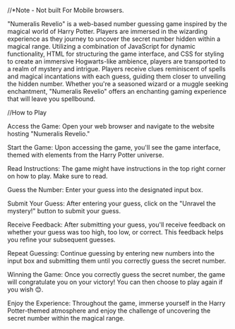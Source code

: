 //*Note - Not built For Mobile browsers.

"Numeralis Revelio" is a web-based number guessing game inspired by the magical world of Harry Potter. Players are immersed in the wizarding experience as they journey to uncover the secret number hidden within a magical range. Utilizing a combination of JavaScript for dynamic functionality, HTML for structuring the game interface, and CSS for styling to create an immersive Hogwarts-like ambience, players are transported to a realm of mystery and intrigue. Players receive clues reminiscent of spells and magical incantations with each guess, guiding them closer to unveiling the hidden number. Whether you're a seasoned wizard or a muggle seeking enchantment, "Numeralis Revelio" offers an enchanting gaming experience that will leave you spellbound.



//How to Play

Access the Game: Open your web browser and navigate to the website hosting "Numeralis Revelio."

Start the Game: Upon accessing the game, you'll see the game interface, themed with elements from the Harry Potter universe.

Read Instructions: The game might have instructions in the top right corner on how to play. Make sure to read.

Guess the Number: Enter your guess into the designated input box.

Submit Your Guess: After entering your guess, click on the "Unravel the mystery!" button to submit your guess.

Receive Feedback: After submitting your guess, you'll receive feedback on whether your guess was too high, too low, or correct. This feedback helps you refine your subsequent guesses.

Repeat Guessing: Continue guessing by entering new numbers into the input box and submitting them until you correctly guess the secret number.

Winning the Game: Once you correctly guess the secret number, the game will congratulate you on your victory! You can then choose to play again if you wish 😊.

Enjoy the Experience: Throughout the game, immerse yourself in the Harry Potter-themed atmosphere and enjoy the challenge of uncovering the secret number within the magical range.
